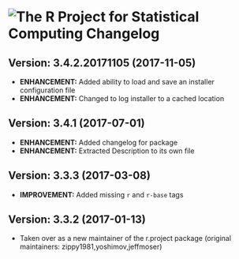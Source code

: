# ![The R Project for Statistical Computing Changelog](https://img.shields.io/badge/The%20R%20Project%20for%20Statistical%20Computing-Package%20Changelog-blue.svg?style=for-the-badge)

## Version: 3.4.2.20171105 (2017-11-05)
- **ENHANCEMENT:** Added ability to load and save an installer configuration file
- **ENHANCEMENT:** Changed to log installer to a cached location

## Version: 3.4.1 (2017-07-01)
- **ENHANCEMENT:** Added changelog for package
- **ENHANCEMENT:** Extracted Description to its own file

## Version: 3.3.3 (2017-03-08)
- **IMPROVEMENT:** Added missing `r` and `r-base` tags

## Version: 3.3.2 (2017-01-13)
- Taken over as a new maintainer of the r.project package (original maintainers: zippy1981,yoshimov,jeffmoser)
